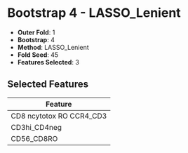 # Bootstrap 4 - LASSO_Lenient

- **Outer Fold**: 1
- **Bootstrap**: 4
- **Method**: LASSO_Lenient
- **Fold Seed**: 45
- **Features Selected**: 3

## Selected Features

| Feature |
|---------|
| CD8 ncytotox RO CCR4_CD3 |
| CD3hi_CD4neg |
| CD56_CD8RO |
